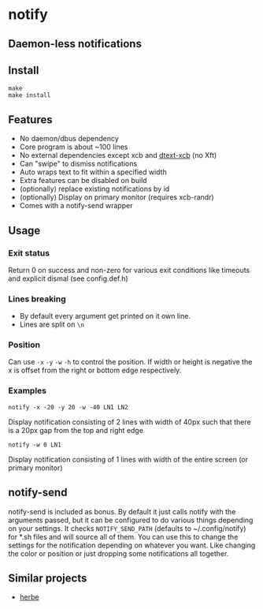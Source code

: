 # notify
## Daemon-less notifications

## Install
```
make
make install
```

## Features
* No daemon/dbus dependency
* Core program is about ~100 lines
* No external dependencies except xcb and [dtext-xcb](https://codeberg.org/TAAPArthur/dtext-xcb) (no Xft)
* Can "swipe" to dismiss notifications
* Auto wraps text to fit within a specified width
* Extra features can be disabled on build
* (optionally) replace existing notifications by id
* (optionally) Display on primary monitor (requires xcb-randr)
* Comes with a notify-send wrapper

## Usage

### Exit status
Return 0 on success and non-zero for various exit conditions like timeouts and explicit dismal (see config.def.h)

### Lines breaking
* By default every argument get printed on it own line.
* Lines are split on `\n`

### Position
Can use `-x` `-y` `-w` `-h` to control the position. If width or height is
negative the x is offset from the right or bottom edge respectively.

### Examples
```
notify -x -20 -y 20 -w -40 LN1 LN2
```
Display notification consisting of 2 lines with width of 40px such that there is a 20px gap from the top and right edge

```
notify -w 0 LN1
```
Display notification consisting of 1 lines with width of the entire screen (or primary monitor)

## notify-send
notify-send is included as bonus. By default it just calls notify with the arguments passed, but it can be configured to do various things depending on your settings. It checks `NOTIFY_SEND_PATH` (defaults to ~/.config/notify) for \*.sh files and will source all of them. You can use this to change the settings for the notification depending on whatever you want. Like changing the color or position or just dropping some notifications all together.

## Similar projects
* [herbe](https://github.com/dudik/herbe)
